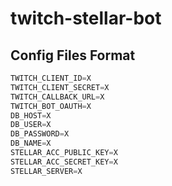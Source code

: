 # twitch-stellar-bot

## Config Files Format

```javascript
TWITCH_CLIENT_ID=X
TWITCH_CLIENT_SECRET=X
TWITCH_CALLBACK_URL=X
TWITCH_BOT_OAUTH=X
DB_HOST=X
DB_USER=X
DB_PASSWORD=X
DB_NAME=X
STELLAR_ACC_PUBLIC_KEY=X
STELLAR_ACC_SECRET_KEY=X
STELLAR_SERVER=X
```